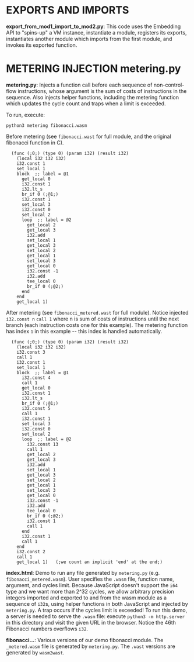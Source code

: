   

# EXPORTS AND IMPORTS

**export_from_mod1_import_to_mod2.py**: This code uses the Embedding API to "spins-up" a VM instance, instantiate a module, registers its exports, instantiates another module which imports from the first module, and invokes its exported function.


# METERING INJECTION metering.py

**metering.py**: Injects a function call before each sequence of non-control-flow instructions, whose argument is the sum of costs of instructions in the sequence. Also injects helper functions, including the metering function which updates the cycle count and traps when a limit is exceeded.

To run, execute:


```
python3 metering fibonacci.wasm
```


Before metering (see `fibonacci.wast` for full module, and the original fibonacci function in C).
```
  (func (;0;) (type 0) (param i32) (result i32)
    (local i32 i32 i32)
    i32.const 1
    set_local 1
    block  ;; label = @1
      get_local 0
      i32.const 1
      i32.lt_s
      br_if 0 (;@1;)
      i32.const 1
      set_local 3
      i32.const 0
      set_local 2
      loop  ;; label = @2
        get_local 2
        get_local 3
        i32.add
        set_local 1
        get_local 3
        set_local 2
        get_local 1
        set_local 3
        get_local 0
        i32.const -1
        i32.add
        tee_local 0
        br_if 0 (;@2;)
      end
    end
    get_local 1)
```


After metering (see `fibonacci_metered.wast` for full module). Notice injected `i32.const n` `call 1` where n is sum of costs of instructions until the next branch (each instruction costs one for this example). The metering function has index `1` in this example -- this index is handled automatically.
```
  (func (;0;) (type 0) (param i32) (result i32)
    (local i32 i32 i32)
    i32.const 3
    call 1
    i32.const 1
    set_local 1
    block  ;; label = @1
      i32.const 4
      call 1
      get_local 0
      i32.const 1
      i32.lt_s
      br_if 0 (;@1;)
      i32.const 5
      call 1
      i32.const 1
      set_local 3
      i32.const 0
      set_local 2
      loop  ;; label = @2
        i32.const 13
        call 1
        get_local 2
        get_local 3
        i32.add
        set_local 1
        get_local 3
        set_local 2
        get_local 1
        set_local 3
        get_local 0
        i32.const -1
        i32.add
        tee_local 0
        br_if 0 (;@2;)
        i32.const 1
        call 1
      end
      i32.const 1
      call 1
    end
    i32.const 2
    call 1
    get_local 1)   (;we count an implicit 'end' at the end;)
```


**index.html**: Demo to run any file generated by `metering.py` (e.g. `fibonacci_metered.wasm`). User specifies the `.wasm` file, function name, argument, and cycles limit. Because JavaScript doesn't support the `i64` type and we want more than 2^32 cycles, we allow arbitrary precision integers imported and exported to and from the wasm module as a sequence of `i32`s, using helper functions in both JavaScript and injected by `metering.py`. A trap occurs if the cycles limit is exceeded! To run this demo, a server is needed to serve the `.wasm` file: execute `python3 -m http.server` in this directory and visit the given URL in the browser. Notice the 46th Fibonacci numbers overflows `i32`.


**fibonacci...**: Various versions of our demo fibonacci module. The `_metered.wasm` file is generated by `metering.py`. The `.wast` versions are generated by `wasm2wast`.





